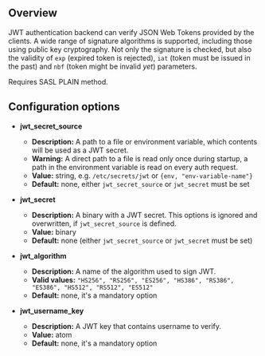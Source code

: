 ## Overview

JWT authentication backend can verify JSON Web Tokens provided by the clients.
A wide range of signature algorithms is supported, including those using public key cryptography.
Not only the signature is checked, but also the validity of `exp` (expired token is rejected), `iat` (token must be issued in the past) and `nbf` (token might be invalid *yet*) parameters.

Requires SASL PLAIN method.

## Configuration options

* **jwt_secret_source**
    * **Description:** A path to a file or environment variable, which contents will be used as a JWT secret.
    * **Warning:** A direct path to a file is read only once during startup, a path in the environment variable is read on every auth request.
    * **Value:** string, e.g. `/etc/secrets/jwt` or `{env, "env-variable-name"}`
    * **Default:** none, either `jwt_secret_source` or `jwt_secret` must be set

* **jwt_secret**
    * **Description:** A binary with a JWT secret. This options is ignored and overwritten, if `jwt_secret_source` is defined.
    * **Value:** binary
    * **Default:** none (either `jwt_secret_source` or `jwt_secret` must be set)

* **jwt_algorithm**
    * **Description:** A name of the algorithm used to sign JWT.
    * **Valid values:** `"HS256", "RS256", "ES256", "HS386", "RS386", "ES386", "HS512", "RS512", "ES512"`
    * **Default:** none, it's a mandatory option

* **jwt_username_key**
    * **Description:** A JWT key that contains username to verify.
    * **Value:** atom
    * **Default:** none, it's a mandatory option

